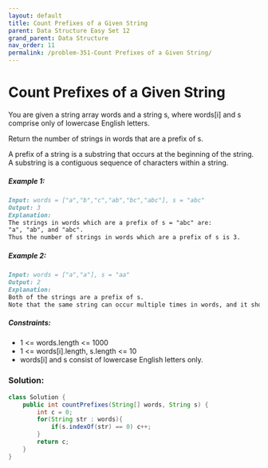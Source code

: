 ```yaml
---
layout: default
title: Count Prefixes of a Given String
parent: Data Structure Easy Set 12
grand_parent: Data Structure
nav_order: 11
permalink: /problem-351-Count Prefixes of a Given String/
---
```

# Count Prefixes of a Given String
You are given a string array words and a string s, where words[i] and s comprise only of lowercase English letters.

Return the number of strings in words that are a prefix of s.

A prefix of a string is a substring that occurs at the beginning of the string. A substring is a contiguous sequence of characters within a string.

##### Example 1:
```markdown
Input: words = ["a","b","c","ab","bc","abc"], s = "abc"
Output: 3
Explanation:
The strings in words which are a prefix of s = "abc" are:
"a", "ab", and "abc".
Thus the number of strings in words which are a prefix of s is 3.
```
##### Example 2:
```markdown
Input: words = ["a","a"], s = "aa"
Output: 2
Explanation:
Both of the strings are a prefix of s.
Note that the same string can occur multiple times in words, and it should be counted each time.
```
##### Constraints:
* 1 <= words.length <= 1000
* 1 <= words[i].length, s.length <= 10
* words[i] and s consist of lowercase English letters only.

### Solution:
```java
class Solution {
    public int countPrefixes(String[] words, String s) {
        int c = 0;
        for(String str : words){
            if(s.indexOf(str) == 0) c++;
        }
        return c;
    }
}
```